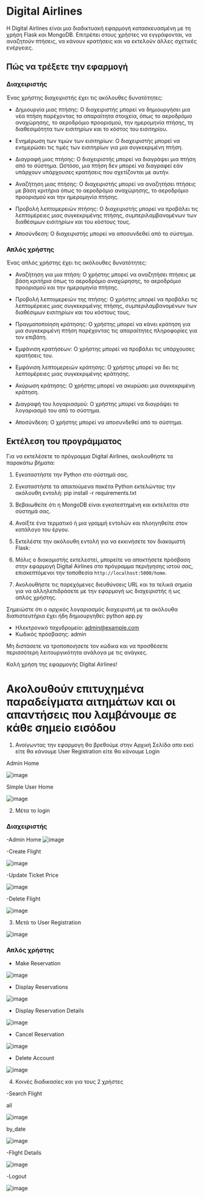 # Digital Airlines

Η Digital Airlines είναι μια διαδικτυακή εφαρμογή κατασκευασμένη με τη χρήση Flask και MongoDB. Επιτρέπει στους χρήστες να εγγράφονται, να αναζητούν πτήσεις, να κάνουν κρατήσεις και να εκτελούν άλλες σχετικές ενέργειες.

## Πώς να τρέξετε την εφαρμογή 

### Διαχειριστής

Ένας χρήστης διαχειριστής έχει τις ακόλουθες δυνατότητες:

- Δημιουργία μιας πτήσης: Ο διαχειριστής μπορεί να δημιουργήσει μια νέα πτήση παρέχοντας τα απαραίτητα στοιχεία, όπως το αεροδρόμιο αναχώρησης, το αεροδρόμιο προορισμού, την ημερομηνία πτήσης, τη διαθεσιμότητα των εισιτηρίων και το κόστος του εισιτηρίου.

- Ενημέρωση των τιμών των εισιτηρίων: Ο διαχειριστής μπορεί να ενημερώσει τις τιμές των εισιτηρίων για μια συγκεκριμένη πτήση.

- Διαγραφή μιας πτήσης: Ο διαχειριστής μπορεί να διαγράψει μια πτήση από το σύστημα. Ωστόσο, μια πτήση δεν μπορεί να διαγραφεί εάν υπάρχουν υπάρχουσες κρατήσεις που σχετίζονται με αυτήν.

- Αναζήτηση μιας πτήσης: Ο διαχειριστής μπορεί να αναζητήσει πτήσεις με βάση κριτήρια όπως το αεροδρόμιο αναχώρησης, το αεροδρόμιο προορισμού και την ημερομηνία πτήσης.

- Προβολή λεπτομερειών πτήσης: Ο διαχειριστής μπορεί να προβάλει τις λεπτομέρειες μιας συγκεκριμένης πτήσης, συμπεριλαμβανομένων των διαθέσιμων εισιτηρίων και του κόστους τους.

- Αποσύνδεση: Ο διαχειριστής μπορεί να αποσυνδεθεί από το σύστημα.

### Απλός χρήστης

Ένας απλός χρήστης έχει τις ακόλουθες δυνατότητες:

- Αναζήτηση για μια πτήση: Ο χρήστης μπορεί να αναζητήσει πτήσεις με βάση κριτήρια όπως το αεροδρόμιο αναχώρησης, το αεροδρόμιο προορισμού και την ημερομηνία πτήσης.

- Προβολή λεπτομερειών της πτήσης: Ο χρήστης μπορεί να προβάλει τις λεπτομέρειες μιας συγκεκριμένης πτήσης, συμπεριλαμβανομένων των διαθέσιμων εισιτηρίων και του κόστους τους.

- Πραγματοποίηση κράτησης: Ο χρήστης μπορεί να κάνει κράτηση για μια συγκεκριμένη πτήση παρέχοντας τις απαραίτητες πληροφορίες για τον επιβάτη.

- Εμφάνιση κρατήσεων: Ο χρήστης μπορεί να προβάλει τις υπάρχουσες κρατήσεις του.

- Εμφάνιση λεπτομερειών κράτησης: Ο χρήστης μπορεί να δει τις λεπτομέρειες μιας συγκεκριμένης κράτησης.

- Ακύρωση κράτησης: Ο χρήστης μπορεί να ακυρώσει μια συγκεκριμένη κράτηση.

- Διαγραφή του λογαριασμού: Ο χρήστης μπορεί να διαγράψει το λογαριασμό του από το σύστημα.

- Αποσύνδεση: Ο χρήστης μπορεί να αποσυνδεθεί από το σύστημα.

## Εκτέλεση του προγράμματος

Για να εκτελέσετε το πρόγραμμα Digital Airlines, ακολουθήστε τα παρακάτω βήματα:

1. Εγκαταστήστε την Python στο σύστημά σας.

2. Εγκαταστήστε τα απαιτούμενα πακέτα Python εκτελώντας την ακόλουθη εντολή: pip install -r requirements.txt

3. Βεβαιωθείτε ότι η MongoDB είναι εγκατεστημένη και εκτελείται στο σύστημά σας.

4. Ανοίξτε ένα τερματικό ή μια γραμμή εντολών και πλοηγηθείτε στον κατάλογο του έργου.

5. Εκτελέστε την ακόλουθη εντολή για να εκκινήσετε τον διακομιστή Flask:

6. Μόλις ο διακομιστής εκτελεστεί, μπορείτε να αποκτήσετε πρόσβαση στην εφαρμογή Digital Airlines στο πρόγραμμα περιήγησης ιστού σας, επισκεπτόμενοι την τοποθεσία `http://localhost:5000/home`.

7. Ακολουθήστε τις παρεχόμενες διευθύνσεις URL και τα τελικά σημεία για να αλληλεπιδράσετε με την εφαρμογή ως διαχειριστής ή ως απλός χρήστης.

Σημειώστε ότι ο αρχικός λογαριασμός διαχειριστή με τα ακόλουθα διαπιστευτήρια έχει ήδη δημιουργηθεί: python app.py

- Ηλεκτρονικό ταχυδρομείο: admin@example.com
- Κωδικός πρόσβασης: admin

Μη διστάσετε να τροποποιήσετε τον κώδικα και να προσθέσετε περισσότερη λειτουργικότητα ανάλογα με τις ανάγκες.

Καλή χρήση της εφαρμογής Digital Airlines!

# Ακολουθούν επιτυχημένα παραδείγματα αιτημάτων και οι απαντήσεις που λαμβάνουμε σε κάθε σημείο εισόδου

1. Ανοίγωντας την εφαρμογη θα βρεθούμε στην Αρχική Σελίδα απο εκεί είτε θα κάνουμε User Registration είτε θα κάνουμε Login

Admin Home

![image](https://github.com/nenikolaidis/YpoxreotikiErgasia23_e20113_Nikolaidis_Nearchos/assets/129533209/6dfd0def-3821-4015-b927-17fe16623d54)

Simple User Home

![image](https://github.com/nenikolaidis/YpoxreotikiErgasia23_e20113_Nikolaidis_Nearchos/assets/129533209/51650538-9902-4f79-8cec-0c58055759c0)


2. Μέτα το login
   
### Διαχειριστής

-Admin Home
![image](https://github.com/nenikolaidis/YpoxreotikiErgasia23_e20113_Nikolaidis_Nearchos/assets/129533209/e44231c1-d47b-410e-a7d8-f6a076794fe0)

-Create Flight

![image](https://github.com/nenikolaidis/YpoxreotikiErgasia23_e20113_Nikolaidis_Nearchos/assets/129533209/fd1bb2f2-5580-412e-ae73-450eba72da9f)

-Update Ticket Price

![image](https://github.com/nenikolaidis/YpoxreotikiErgasia23_e20113_Nikolaidis_Nearchos/assets/129533209/dc021bcd-c7d8-452a-ac5b-d4b235f28963)

-Delete Flight

![image](https://github.com/nenikolaidis/YpoxreotikiErgasia23_e20113_Nikolaidis_Nearchos/assets/129533209/1f4ec61a-2c3e-4fcc-99dd-03405c830eb5)

3. Μετά το User Registration

![image](https://github.com/nenikolaidis/YpoxreotikiErgasia23_e20113_Nikolaidis_Nearchos/assets/129533209/cc9de386-c76f-45be-a3c8-7093733bd68c)


### Απλός χρήστης

- Make Reservation

![image](https://github.com/nenikolaidis/YpoxreotikiErgasia23_e20113_Nikolaidis_Nearchos/assets/129533209/db6ca3e8-1365-4744-9ce3-24a41b800830)

- Display Reservations

![image](https://github.com/nenikolaidis/YpoxreotikiErgasia23_e20113_Nikolaidis_Nearchos/assets/129533209/9a2b5bb1-893c-43fe-a37f-cbd3781cfb60)

-  Display Reservation Details
  
![image](https://github.com/nenikolaidis/YpoxreotikiErgasia23_e20113_Nikolaidis_Nearchos/assets/129533209/b6bceb3a-eafe-488a-abd4-d93e004ab7f1)

-  Cancel Reservation

![image](https://github.com/nenikolaidis/YpoxreotikiErgasia23_e20113_Nikolaidis_Nearchos/assets/129533209/5daab495-02a1-429f-b234-8aa6ce27aefb)

-  Delete Account

![image](https://github.com/nenikolaidis/YpoxreotikiErgasia23_e20113_Nikolaidis_Nearchos/assets/129533209/6d1ba60a-c860-4567-a909-4b80debbc300)


4. Κοινές διαδικασίες και για τους 2 χρήστες

-Search Flight

all

![image](https://github.com/nenikolaidis/YpoxreotikiErgasia23_e20113_Nikolaidis_Nearchos/assets/129533209/389b50ab-5455-4d50-99e4-0c9ed0659165)

by_date

![image](https://github.com/nenikolaidis/YpoxreotikiErgasia23_e20113_Nikolaidis_Nearchos/assets/129533209/8c144151-99d8-456f-bc5e-cee5199cd5c2)

-Flight Details

![image](https://github.com/nenikolaidis/YpoxreotikiErgasia23_e20113_Nikolaidis_Nearchos/assets/129533209/753c5dd4-3024-40ef-ab46-bafc6d6be7e6)

-Logout

![image](https://github.com/nenikolaidis/YpoxreotikiErgasia23_e20113_Nikolaidis_Nearchos/assets/129533209/b09e41b0-8fb0-4728-9e8d-43df57fa9dd8)


  
